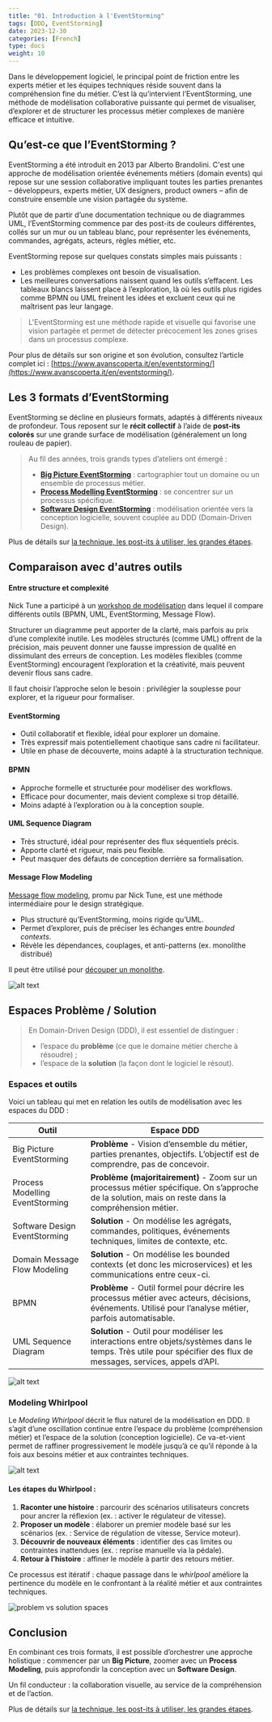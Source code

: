 ```yaml
---
title: "01. Introduction à l'EventStorming"
tags: [DDD, EventStorming]
date: 2023-12-30
categories: [French]
type: docs
weight: 10
---
```


Dans le développement logiciel, le principal point de friction entre les experts métier et les équipes techniques réside souvent dans la compréhension fine du métier. C’est là qu’intervient l’EventStorming, une méthode de modélisation collaborative puissante qui permet de visualiser, d’explorer et de structurer les processus métier complexes de manière efficace et intuitive.

## Qu’est-ce que l’EventStorming ?

EventStorming a été introduit en 2013 par Alberto Brandolini. C'est une approche de modélisation orientée événements métiers (domain events) qui repose sur une session collaborative impliquant toutes les parties prenantes – développeurs, experts métier, UX designers, product owners – afin de construire ensemble une vision partagée du système.

Plutôt que de partir d’une documentation technique ou de diagrammes UML, l’EventStorming commence par des post-its de couleurs différentes, collés sur un mur ou un tableau blanc, pour représenter les événements, commandes, agrégats, acteurs, règles métier, etc.

EventStorming repose sur quelques constats simples mais puissants :
- Les problèmes complexes ont besoin de visualisation.
- Les meilleures conversations naissent quand les outils s’effacent. Les tableaux blancs laissent place à l’exploration, là où les outils plus rigides comme BPMN ou UML freinent les idées et excluent ceux qui ne maîtrisent pas leur langage.

> L'EventStorming est une méthode rapide et visuelle qui favorise une vision partagée et permet de détecter précocement les zones grises dans un processus complexe.

Pour plus de détails sur son origine et son évolution, consultez l’article complet ici : [https://www.avanscoperta.it/en/eventstorming/](https://www.avanscoperta.it/en/eventstorming/).

## Les 3 formats d’EventStorming

EventStorming se décline en plusieurs formats, adaptés à différents niveaux de profondeur. Tous reposent sur le **récit collectif** à l’aide de **post-its colorés** sur une grande surface de modélisation (généralement un long rouleau de papier).

> Au fil des années, trois grands types d’ateliers ont émergé :
> - [**Big Picture EventStorming**](../02-techniques-eventstorming/#big-picture) : cartographier tout un domaine ou un ensemble de processus métier.
> - [**Process Modelling EventStorming**](../02-techniques-eventstorming/#process-modeling) : se concentrer sur un processus spécifique.
> - [**Software Design EventStorming**](../02-techniques-eventstorming/#software-design) : modélisation orientée vers la conception logicielle, souvent couplée au DDD (Domain-Driven Design).

Plus de détails sur [la technique, les post-its à utiliser, les grandes étapes](../02-techniques-eventstorming/).

## Comparaison avec d'autres outils

#### Entre structure et complexité

Nick Tune a participé à un [workshop de modélisation](https://www.youtube.com/watch?v=oj4zGj6sPDc) dans lequel il compare différents outils (BPMN, UML, EventStorming, Message Flow). 

Structurer un diagramme peut apporter de la clarté, mais parfois au prix d’une complexité inutile.
Les modèles structurés (comme UML) offrent de la précision, mais peuvent donner une fausse impression de qualité en dissimulant des erreurs de conception.
Les modèles flexibles (comme EventStorming) encouragent l’exploration et la créativité, mais peuvent devenir flous sans cadre.

Il faut choisir l’approche selon le besoin : privilégier la souplesse pour explorer, et la rigueur pour formaliser.

#### EventStorming

* Outil collaboratif et flexible, idéal pour explorer un domaine.
* Très expressif mais potentiellement chaotique sans cadre ni facilitateur.
* Utile en phase de découverte, moins adapté à la structuration technique.


#### BPMN

* Approche formelle et structurée pour modéliser des workflows.
* Efficace pour documenter, mais devient complexe si trop détaillé.
* Moins adapté à l’exploration ou à la conception souple.

#### UML Sequence Diagram

* Très structuré, idéal pour représenter des flux séquentiels précis.
* Apporte clarté et rigueur, mais peu flexible.
* Peut masquer des défauts de conception derrière sa formalisation.

#### Message Flow Modeling 

[Message flow modeling](https://github.com/ddd-crew/domain-message-flow-modelling), promu par Nick Tune, est une méthode intermédiaire pour le design stratégique.

* Plus structuré qu’EventStorming, moins rigide qu’UML.
* Permet d’explorer, puis de préciser les échanges entre *bounded contexts*.
* Révèle les dépendances, couplages, et anti-patterns (ex. monolithe distribué)

Il peut être utilisé pour [découper un monolithe](../03-monolith/#03-message-flow-modelling).



![alt text](./image.png)

## Espaces Problème / Solution

> En Domain-Driven Design (DDD), il est essentiel de distinguer :
> - l’espace du **problème** (ce que le domaine métier cherche à résoudre) ;
> - l’espace de la **solution** (la façon dont le logiciel le résout).

### Espaces et outils

Voici un tableau qui met en relation les outils de modélisation avec les espaces du DDD :

| Outil     | Espace DDD               |
|----------------------------------|--------------------------|
| Big Picture EventStorming        | **Problème** - Vision d’ensemble du métier, parties prenantes, objectifs. L’objectif est de comprendre, pas de concevoir. |
| Process Modelling EventStorming  | **Problème (majoritairement)** - Zoom sur un processus métier spécifique. On s’approche de la solution, mais on reste dans la compréhension métier. |
| Software Design EventStorming    | **Solution** - On modélise les agrégats, commandes, politiques, événements techniques, limites de contexte, etc. |
| Domain Message Flow Modeling     | **Solution** - On modélise les bounded contexts (et donc les microservices) et les communications entre ceux-ci. |
| BPMN                             | **Problème** - Outil formel pour décrire les processus métier avec acteurs, décisions, événements. Utilisé pour l’analyse métier, parfois automatisable. |
| UML Sequence Diagram             | **Solution** - Outil pour modéliser les interactions entre objets/systèmes dans le temps. Très utile pour spécifier des flux de messages, services, appels d’API. |

![alt text](./image-1.png)

### Modeling Whirlpool

Le *Modeling Whirlpool* décrit le flux naturel de la modélisation en DDD. Il s’agit d’une oscillation continue entre l’espace du problème (compréhension métier) et l’espace de la solution (conception logicielle). Ce va-et-vient permet de raffiner progressivement le modèle jusqu’à ce qu’il réponde à la fois aux besoins métier et aux contraintes techniques.

![alt text](./image-whirlpool.png)

#### Les étapes du Whirlpool :

1. **Raconter une histoire** : parcourir des scénarios utilisateurs concrets pour ancrer la réflexion (ex. : activer le régulateur de vitesse).
2. **Proposer un modèle** : élaborer un premier modèle basé sur les scénarios (ex. : Service de régulation de vitesse, Service moteur).
3. **Découvrir de nouveaux éléments** : identifier des cas limites ou contraintes inattendues (ex. : reprise manuelle via la pédale).
4. **Retour à l’histoire** : affiner le modèle à partir des retours métier.

Ce processus est itératif : chaque passage dans le *whirlpool* améliore la pertinence du modèle en le confrontant à la réalité métier et aux contraintes techniques.

![problem vs solution spaces](image-2.png)

## Conclusion

En combinant ces trois formats, il est possible d’orchestrer une approche holistique : commencer par un **Big Picture**, zoomer avec un **Process Modeling**, puis approfondir la conception avec un **Software Design**.

Un fil conducteur : la collaboration visuelle, au service de la compréhension et de l’action.

Plus de détails sur [la technique, les post-its à utiliser, les grandes étapes](../02-techniques-eventstorming/).
